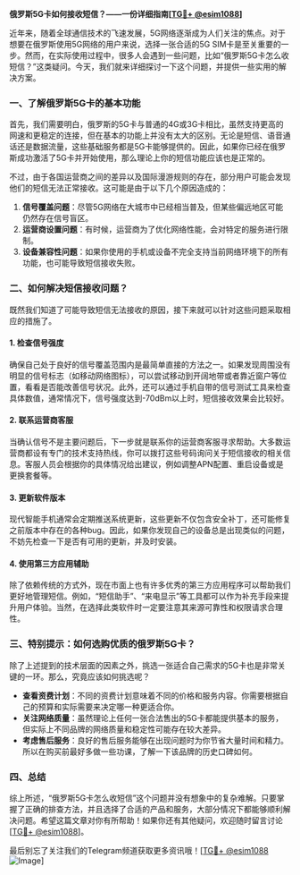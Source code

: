 **俄罗斯5G卡如何接收短信？——一份详细指南[[TG💪+ @esim1088](https://t.me/s/esim1088)]**

近年来，随着全球通信技术的飞速发展，5G网络逐渐成为人们关注的焦点。对于想要在俄罗斯使用5G网络的用户来说，选择一张合适的5G SIM卡是至关重要的一步。然而，在实际使用过程中，很多人会遇到一些问题，比如“俄罗斯5G卡怎么收短信？”这类疑问。今天，我们就来详细探讨一下这个问题，并提供一些实用的解决方案。

### 一、了解俄罗斯5G卡的基本功能

首先，我们需要明白，俄罗斯的5G卡与普通的4G或3G卡相比，虽然支持更高的网速和更稳定的连接，但在基本的功能上并没有太大的区别。无论是短信、语音通话还是数据流量，这些基础服务都是5G卡能够提供的。因此，如果你已经在俄罗斯成功激活了5G卡并开始使用，那么理论上你的短信功能应该也是正常的。

不过，由于各国运营商之间的差异以及国际漫游规则的存在，部分用户可能会发现他们的短信无法正常接收。这可能是由于以下几个原因造成的：

1. **信号覆盖问题**：尽管5G网络在大城市中已经相当普及，但某些偏远地区可能仍然存在信号盲区。
2. **运营商设置问题**：有时候，运营商为了优化网络性能，会对特定的服务进行限制。
3. **设备兼容性问题**：如果你使用的手机或设备不完全支持当前网络环境下的所有功能，也可能导致短信接收失败。

### 二、如何解决短信接收问题？

既然我们知道了可能导致短信无法接收的原因，接下来就可以针对这些问题采取相应的措施了。

#### 1. 检查信号强度

确保自己处于良好的信号覆盖范围内是最简单直接的方法之一。如果发现周围没有明显的信号标志（如移动网络图标），可以尝试移动到开阔地带或者靠近窗户等位置，看看是否能改善信号状况。此外，还可以通过手机自带的信号测试工具来检查具体数值，通常情况下，信号强度达到-70dBm以上时，短信接收效果会比较好。

#### 2. 联系运营商客服

当确认信号不是主要问题后，下一步就是联系你的运营商客服寻求帮助。大多数运营商都设有专门的技术支持热线，你可以拨打这些号码询问关于短信接收的相关信息。客服人员会根据你的具体情况给出建议，例如调整APN配置、重启设备或是更换套餐等。

#### 3. 更新软件版本

现代智能手机通常会定期推送系统更新，这些更新不仅包含安全补丁，还可能修复之前版本中存在的各种bug。因此，如果你发现自己的设备总是出现类似的问题，不妨先检查一下是否有可用的更新，并及时安装。

#### 4. 使用第三方应用辅助

除了依赖传统的方式外，现在市面上也有许多优秀的第三方应用程序可以帮助我们更好地管理短信。例如，“短信助手”、“来电显示”等工具都可以作为补充手段来提升用户体验。当然，在选择此类软件时一定要注意其来源可靠性和权限请求合理性。

### 三、特别提示：如何选购优质的俄罗斯5G卡？

除了上述提到的技术层面的因素之外，挑选一张适合自己需求的5G卡也是非常关键的一环。那么，究竟应该如何挑选呢？

- **查看资费计划**：不同的资费计划意味着不同的价格和服务内容。你需要根据自己的预算和实际需要来决定哪一种更适合你。
- **关注网络质量**：虽然理论上任何一张合法售出的5G卡都能提供基本的服务，但实际上不同品牌的网络质量和稳定性可能存在较大差异。
- **考虑售后服务**：良好的售后服务能够在出现问题时为你节省大量时间和精力。所以在购买前最好多做一些功课，了解一下该品牌的历史口碑如何。

### 四、总结

综上所述，“俄罗斯5G卡怎么收短信”这个问题并没有想象中的复杂难解。只要掌握了正确的排查方法，并且选择了合适的产品和服务，大部分情况下都能够顺利解决问题。希望这篇文章对你有所帮助！如果你还有其他疑问，欢迎随时留言讨论[[TG💪+ @esim1088](https://t.me/s/esim1088)]。

最后别忘了关注我们的Telegram频道获取更多资讯哦！[[TG💪+ @esim1088](https://t.me/s/esim1088) ![Image](https://i.postimg.cc/4NQfJmqS/Snipaste-2025-05-13-00-14-12.png)]